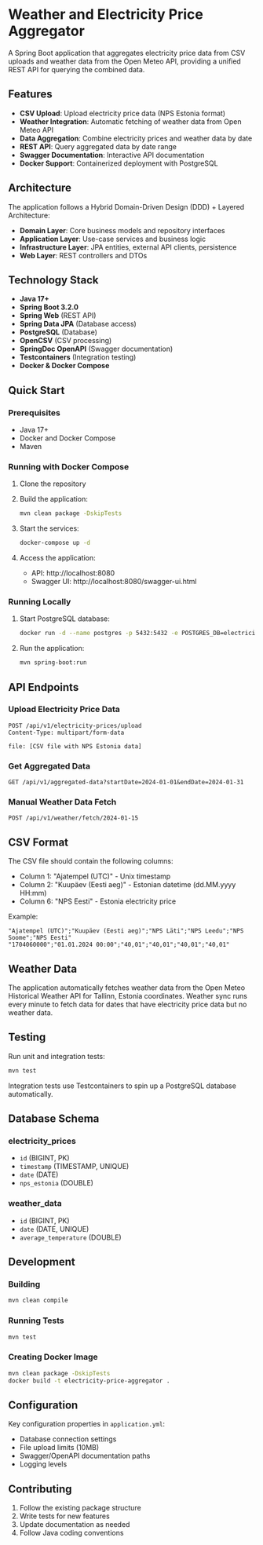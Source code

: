 # Weather and Electricity Price Aggregator

A Spring Boot application that aggregates electricity price data from CSV uploads and weather data from the Open Meteo API, providing a unified REST API for querying the combined data.

## Features

- **CSV Upload**: Upload electricity price data (NPS Estonia format)
- **Weather Integration**: Automatic fetching of weather data from Open Meteo API
- **Data Aggregation**: Combine electricity prices and weather data by date
- **REST API**: Query aggregated data by date range
- **Swagger Documentation**: Interactive API documentation
- **Docker Support**: Containerized deployment with PostgreSQL

## Architecture

The application follows a Hybrid Domain-Driven Design (DDD) + Layered Architecture:

- **Domain Layer**: Core business models and repository interfaces
- **Application Layer**: Use-case services and business logic
- **Infrastructure Layer**: JPA entities, external API clients, persistence
- **Web Layer**: REST controllers and DTOs

## Technology Stack

- **Java 17+**
- **Spring Boot 3.2.0**
- **Spring Web** (REST API)
- **Spring Data JPA** (Database access)
- **PostgreSQL** (Database)
- **OpenCSV** (CSV processing)
- **SpringDoc OpenAPI** (Swagger documentation)
- **Testcontainers** (Integration testing)
- **Docker & Docker Compose**

## Quick Start

### Prerequisites
- Java 17+
- Docker and Docker Compose
- Maven

### Running with Docker Compose

1. Clone the repository
2. Build the application:
   ```bash
   mvn clean package -DskipTests
   ```

3. Start the services:
   ```bash
   docker-compose up -d
   ```

4. Access the application:
   - API: http://localhost:8080
   - Swagger UI: http://localhost:8080/swagger-ui.html

### Running Locally

1. Start PostgreSQL database:
   ```bash
   docker run -d --name postgres -p 5432:5432 -e POSTGRES_DB=electricity_db -e POSTGRES_USER=postgres -e POSTGRES_PASSWORD=postgres postgres:15-alpine
   ```

2. Run the application:
   ```bash
   mvn spring-boot:run
   ```

## API Endpoints

### Upload Electricity Price Data
```http
POST /api/v1/electricity-prices/upload
Content-Type: multipart/form-data

file: [CSV file with NPS Estonia data]
```

### Get Aggregated Data
```http
GET /api/v1/aggregated-data?startDate=2024-01-01&endDate=2024-01-31
```

### Manual Weather Data Fetch
```http
POST /api/v1/weather/fetch/2024-01-15
```

## CSV Format

The CSV file should contain the following columns:
- Column 1: "Ajatempel (UTC)" - Unix timestamp
- Column 2: "Kuupäev (Eesti aeg)" - Estonian datetime (dd.MM.yyyy HH:mm)
- Column 6: "NPS Eesti" - Estonia electricity price

Example:
```csv
"Ajatempel (UTC)";"Kuupäev (Eesti aeg)";"NPS Läti";"NPS Leedu";"NPS Soome";"NPS Eesti"
"1704060000";"01.01.2024 00:00";"40,01";"40,01";"40,01";"40,01"
```

## Weather Data

The application automatically fetches weather data from the Open Meteo Historical Weather API for Tallinn, Estonia coordinates. Weather sync runs every minute to fetch data for dates that have electricity price data but no weather data.

## Testing

Run unit and integration tests:
```bash
mvn test
```

Integration tests use Testcontainers to spin up a PostgreSQL database automatically.

## Database Schema

### electricity_prices
- `id` (BIGINT, PK)
- `timestamp` (TIMESTAMP, UNIQUE)
- `date` (DATE)
- `nps_estonia` (DOUBLE)

### weather_data
- `id` (BIGINT, PK)
- `date` (DATE, UNIQUE)
- `average_temperature` (DOUBLE)

## Development

### Building
```bash
mvn clean compile
```

### Running Tests
```bash
mvn test
```

### Creating Docker Image
```bash
mvn clean package -DskipTests
docker build -t electricity-price-aggregator .
```

## Configuration

Key configuration properties in `application.yml`:

- Database connection settings
- File upload limits (10MB)
- Swagger/OpenAPI documentation paths
- Logging levels

## Contributing

1. Follow the existing package structure
2. Write tests for new features
3. Update documentation as needed
4. Follow Java coding conventions
